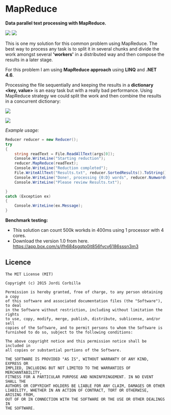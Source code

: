 # MapReduce
**Data parallel text processing with MapReduce.**

![](https://img.shields.io/badge/license-MIT-red.svg) ![](https://img.shields.io/badge/NET-4.6-red.svg)

This is one my solution for this common problem using MapReduce.
The best way to process any task is to split it in several chunks and divide the work amongst several **'workers'** in a distributed way and then compose the results in a later stage. 

For this problem I am using **MapReduce approach** using **LINQ** and **.NET 4.6**.

Processing the file sequentially and keeping the results in a **dictionary <key, value>** is an easy task but with a really bad performance. Using MapReduce strategy we could split the work and then combine the results in a concurrent dictionary:

![](http://3.bp.blogspot.com/-kp8P4JNTZGs/Vf6rVGiuweI/AAAAAAAAFHk/uwvz_faeJjY/s640/examplemapreduce.png)

![](https://3.bp.blogspot.com/-I1VeJ2WgIpI/V0wHmC0c3TI/AAAAAAAAFeU/J35AcpRlL_EM9eleNGVJwUQmeWs6vE7fQCLcB/s1600/aa2.png)

*Example usage:*
```C#
Reducer reducer = new Reducer();
try
{
    string readText = File.ReadAllText(args[0]);
    Console.WriteLine("Starting reduction");
    reducer.MapReduce(readText);
    Console.WriteLine("Reduction completed");
    File.WriteAllText("Results.txt", reducer.SortedResults().ToString());
    Console.WriteLine("Done!, processing {0:D} words", reducer.Numwords);
    Console.WriteLine("Please review Results.txt");

}
catch (Exception ex)
{
    Console.WriteLine(ex.Message);                
}
```

**Benchmark testing:**

- This solution can count 500k workds in 400ms using 1 processor with 4 cores.
- Download the version 1.0 from here. https://app.box.com/s/jfh684sgqtp0it856fvcv6186sssn3m3

**Licence**
-------

    The MIT License (MIT)
    
    Copyright (c) 2015 Jordi Corbilla
    
    Permission is hereby granted, free of charge, to any person obtaining a copy
    of this software and associated documentation files (the "Software"), to deal
    in the Software without restriction, including without limitation the rights
    to use, copy, modify, merge, publish, distribute, sublicense, and/or sell
    copies of the Software, and to permit persons to whom the Software is
    furnished to do so, subject to the following conditions:
    
    The above copyright notice and this permission notice shall be included in
    all copies or substantial portions of the Software.
    
    THE SOFTWARE IS PROVIDED "AS IS", WITHOUT WARRANTY OF ANY KIND, EXPRESS OR
    IMPLIED, INCLUDING BUT NOT LIMITED TO THE WARRANTIES OF MERCHANTABILITY,
    FITNESS FOR A PARTICULAR PURPOSE AND NONINFRINGEMENT. IN NO EVENT SHALL THE
    AUTHORS OR COPYRIGHT HOLDERS BE LIABLE FOR ANY CLAIM, DAMAGES OR OTHER
    LIABILITY, WHETHER IN AN ACTION OF CONTRACT, TORT OR OTHERWISE, ARISING FROM,
    OUT OF OR IN CONNECTION WITH THE SOFTWARE OR THE USE OR OTHER DEALINGS IN
    THE SOFTWARE.
